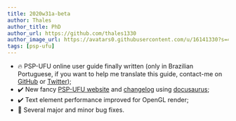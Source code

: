 ```yaml
---
title: 2020w31a-beta
author: Thales
author_title: PhD
author_url: https://github.com/thales1330
author_image_url: https://avatars0.githubusercontent.com/u/16141330?s=460&v=4
tags: [psp-ufu]
---
```


- 🔥 PSP-UFU online user guide finally written (only in Brazilian Portuguese, if you want to help me translate this guide, contact-me on [GitHub](https://github.com/Thales1330/PSP/issues) or [Twitter](https://twitter.com/PspUfu));
- ✔️ New fancy [PSP-UFU website](https://thales1330.github.io/PSP/) and [changelog](https://thales1330.github.io/PSP/blog) using [docusaurus](https://v2.docusaurus.io/);
- ✔️ Text element performance improved for OpenGL render;
- 🐛 Several major and minor bug fixes.